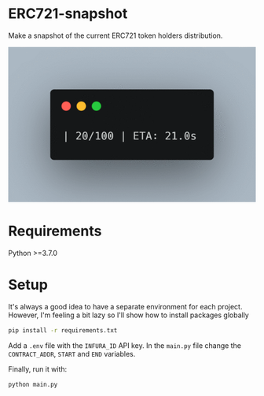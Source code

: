# ERC721-snapshot
Make a snapshot of the current ERC721 token holders distribution.

![Demo gif](https://github.com/0xApeToshi/ERC721-snapshot/blob/main/demo.gif)

# Requirements
Python >=3.7.0

# Setup
It's always a good idea to have a separate environment for each project.
However, I'm feeling a bit lazy so I'll show how to install packages globally

```bash
pip install -r requirements.txt
```

Add a `.env` file with the `INFURA_ID` API key.
In the `main.py` file change the `CONTRACT_ADDR`, `START` and `END` variables.

Finally, run it with:

```bash
python main.py
```
